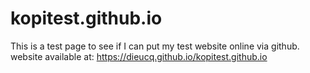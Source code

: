 # kopitest.github.io
This is a test page to see if I can put my test website online via github. <br>
website available at: https://dieucq.github.io/kopitest.github.io
